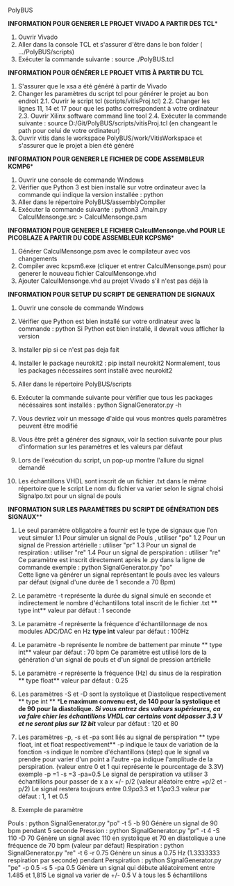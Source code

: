 PolyBUS



****INFORMATION POUR GENERER LE PROJET VIVADO A PARTIR DES TCL*****
1. Ouvrir Vivado
2. Aller dans la console TCL et s'assurer d'être dans le bon folder ( .../PolyBUS/scripts) 
3. Exécuter la commande suivante : source ./PolyBUS.tcl


**INFORMATION POUR GÉNÉRER LE PROJET VITIS À PARTIR DU TCL**
1. S'assurer que le xsa a été généré à partir de Vivado
2. Changer les paramètres du script tcl pour générer le projet au bon endroit
	2.1. Ouvrir le script tcl (scripts/vitisProj.tcl)
	2.2. Changer les lignes 11, 14 et 17 pour que les paths correspondent à votre ordinateur
	2.3. Ouvrir Xilinx software command line tool
	2.4. Exécuter la commande suivante :
		source D:/Git/PolyBUS/scripts/vitisProj.tcl (en changeant le path pour celui de votre ordinateur)
3. Ouvrir vitis dans le workspace PolyBUS/work/VitisWorkspace et s'assurer que le projet a bien été généré


****INFORMATION POUR GENERER LE FICHIER DE CODE ASSEMBLEUR KCMP6*****
1. Ouvrir une console de commande Windows
2. Vérifier que Python 3 est bien installé sur votre ordinateur avec la commande qui indique la version installée : 
	python 
3. Aller dans le répertoire PolyBUS/assemblyCompiler
4. Exécuter la commande suivante :
	python3 ./main.py CalculMensonge.src > CalculMensonge.psm


****INFORMATION POUR GENERER LE FICHIER CalculMensonge.vhd POUR LE PICOBLAZE A PARTIR DU CODE ASSEMBLEUR KCPSM6*****
1. Générer CalculMensonge.psm avec le compilateur avec vos changements
2. Compiler avec kcpsm6.exe (cliquer et entrer CalculMensonge.psm) pour generer le nouveau fichier CalculMensonge.vhd
3. Ajouter CalculMensonge.vhd au projet Vivado s'il n'est pas déjà là


**INFORMATION POUR SETUP DU SCRIPT DE GENERATION DE SIGNAUX**
1. Ouvrir une console de commande Windows
2. Vérifier que Python est bien installé sur votre ordinateur avec la commande : python 
	Si Python est bien installé, il devrait vous afficher la version 
3. Installer pip si ce n'est pas deja fait
4. Installer le package neurokit2 : pip install neurokit2
	Normalement, tous les packages nécessaires sont installé avec neurokit2
5. Aller dans le répertoire PolyBUS/scripts
6. Exécuter la commande suivante pour vérifier que tous les packages nécéssaires sont installés :
	python SignalGenerator.py -h
7. Vous devriez voir un message d'aide qui vous montres quels paramètres peuvent être modifié

8. Vous être prêt a générer des signaux, voir la section suivante pour plus d'information sur les paramètres et les valeurs par défaut

9. Lors de l'exécution du script, un pop-up montre l'allure du signal demandé

10. Les échantillons VHDL sont inscrit de un fichier .txt dans le même répertoire que le script
Le nom du fichier va varier selon le signal choisi
Signalpo.txt pour un signal de pouls

**INFORMATION SUR LES PARAMÈTRES DU SCRIPT DE GÉNÉRATION DES SIGNAUX**** 
1. Le seul paramètre obligatoire a fournir est le type de signaux que l'on veut simuler
	1.1 Pour simuler un signal de Pouls , utiliser "po"
	1.2 Pour un signal de Pression artérielle : utiliser "pr"
	1.3 Pour un signal de respiration : utiliser "re"
	1.4 Pour un signal de perspiration : utiliser "re"
	Ce paramètre est inscrit directement après le .py dans la ligne de commande
	exemple : python SignalGenerator.py "po"  
	Cette ligne va générer un signal représentant le pouls avec les valeurs par défaut (signal d'une durée de 1 seconde a 70 Bpm)

2. Le paramètre -t représente la durée du signal simulé en seconde et indirectement le nombre d'échantillons total inscrit de le fichier .txt ** type int**
	valeur par défaut : 1 seconde
3. Le paramètre -f représente la fréquence d'échantillonnage de nos modules ADC/DAC en Hz **type int**
	valeur par défaut : 100Hz
4. Le paramètre -b représente le nombre de battement par minute ** type int**
	valeur par défaut : 70 bpm
	Ce paramètre est utilisé lors de la génération d'un signal de pouls et d'un signal de pression artérielle
5. Le paramètre -r représente la fréquence (Hz) du sinus de la respiration ** type float** 
	valeur par défaut : 0.25 
6. Les paramètres -S et -D sont la systolique et Diastolique respectivement **  type int **
	***Le maximum convenu est, de 140 pour la systolique  et de 90 pour la diastolique.**
	***Si vous entrez des valeurs supérieures, ca va faire chier les échantillons VHDL car certains vont dépasser 3.3 V et ne seront plus sur 12 bit***
	valeur par défaut : 120 et 80
7. Les paramètres -p, -s  et -pa sont liés au signal de perspiration ** type float, int et float respectivement**
	-p indique le taux de variation de la fonction 
	-s indique le nombre d'échantillons (step) que le signal va prendre pour varier d'un point a l'autre
	-pa indique l'amplitude de la perspiration. (valeur entre 0 et 1 qui représente le pourcentage de 3.3V)
	exemple -p =1  -s =3 -pa=0.5
	Le signal de perspiration va utiliser 3 échantillons pour passer de x a x +/- p/2 (valeur aléatoire entre +p/2 et -p/2) 
	Le signal restera toujours entre 0.9*pa*3.3 et 1.1*pa*3.3
	valeur par défaut : 1, 1 et 0.5 

8. Exemple de paramètre 

Pouls :  python SignalGenerator.py "po"  -t 5 -b 90 
	Génère un signal de  90 bpm pendant 5 seconde
Pression : python SignalGenerator.py "pr" -t 4 -S 110 -D 70
	Génère un signal avec 110 en systolique et 70 en diastolique a une fréquence de 70 bpm (valeur par défaut)
Respiration : python SignalGenerator.py "re" -t 6 -r 0.75 
	Génère un sinus a 0.75 Hz (1.3333333 respiration par seconde) pendant 
Perspiration : python SignalGenerator.py "pe" -p 0.5 -s 5 -pa 0.5
	Génère un signal qui débute aléatoirement entre 1.485 et 1,815 
	Le signal va varier de +/- 0.5 V à tous les 5 échantillons